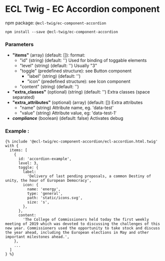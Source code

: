 # ECL Twig - EC Accordion component

npm package: `@ecl-twig/ec-component-accordion`

```shell
npm install --save @ecl-twig/ec-component-accordion
```

### Parameters

- **"items"** (array) (default: []): format:
  - "id" (string) (default: '') Used for binding of toggable elements
  - "level" (string) (default: '') Usually "3"
  - "toggle" (predefined structure): see Button component
    - "label" (string) (default: '')
    - "icon" (predefined structure): see Icon component
  - "content" (string) (default: '')
- **"extra_classes"** (optional) (string) (default: '') Extra classes (space separated)
- **"extra_attributes"** (optional) (array) (default: []) Extra attributes
  - "name" (string) Attribute name, eg. 'data-test'
  - "value" (string) Attribute value, eg: 'data-test-1'
- **_compliance_** (boolean) (default: false) Activates debug

### Example :

<!-- prettier-ignore -->
```twig
{% include '@ecl-twig/ec-component-accordion/ecl-accordion.html.twig' with {  
  items: [  
    {  
      id: 'accordion-example',  
      level: 3,  
      toggle: {  
        label:  
          'Delivery of last pending proposals, a common Destiny of unity, the hour of European Democracy',  
        icon: {  
          name: 'energy',  
          type: 'general',  
          path: 'static/icons.svg',  
          size: 's',  
        },  
      },  
      content:  
        'The College of Commissioners held today the first weekly meeting of 2019 which was devoted to discussing the challenges of this new year. Commissioners used the opportunity to take stock and discuss the year ahead, including the European elections in May and other important milestones ahead.',  
    },  
    ...  
  ]  
} %}  
```
